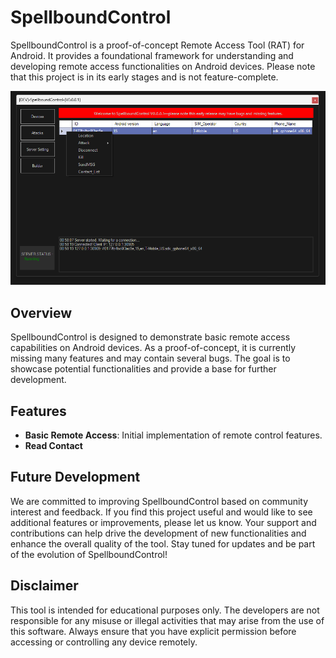 # SpellboundControl

SpellboundControl is a proof-of-concept Remote Access Tool (RAT) for Android. It provides a foundational framework for understanding and developing remote access functionalities on Android devices. Please note that this project is in its early stages and is not feature-complete.

![SpellboundControl](https://raw.githubusercontent.com/edenbwt/SpellboundControl/main/Pic/image.png)

## Overview

SpellboundControl is designed to demonstrate basic remote access capabilities on Android devices. As a proof-of-concept, it is currently missing many features and may contain several bugs. The goal is to showcase potential functionalities and provide a base for further development.

## Features

- **Basic Remote Access**: Initial implementation of remote control features.
- **Read Contact**

## Future Development
We are committed to improving SpellboundControl based on community interest and feedback. If you find this project useful and would like to see additional features or improvements, please let us know. Your support and contributions can help drive the development of new functionalities and enhance the overall quality of the tool. Stay tuned for updates and be part of the evolution of SpellboundControl!

## Disclaimer
This tool is intended for educational purposes only. The developers are not responsible for any misuse or illegal activities that may arise from the use of this software. Always ensure that you have explicit permission before accessing or controlling any device remotely.

